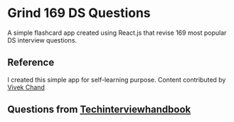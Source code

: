 # Grind 169 DS Questions 
  A simple flashcard app created using React.js that revise 169 most popular DS interview questions.


## Reference

I created this simple app for self-learning purpose. Content contributed by [Vivek Chand](https://www.linkedin.com/in/vivekchand/)


## Questions from [Techinterviewhandbook](https://www.techinterviewhandbook.org/grind75?weeks=28&hours=6)




